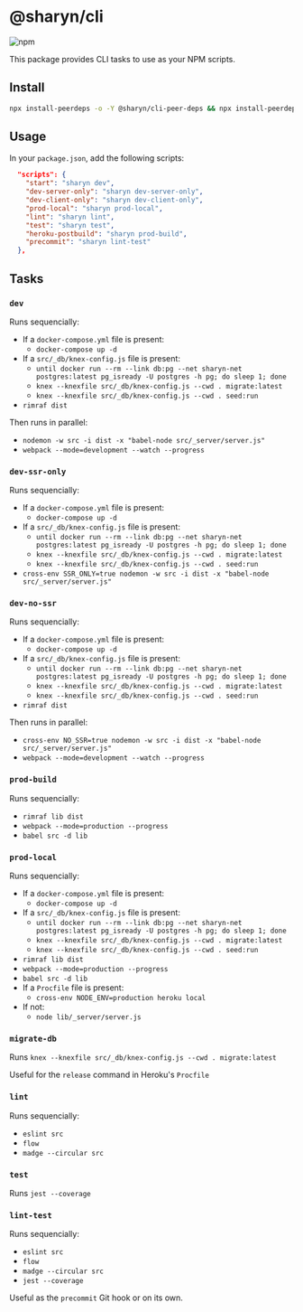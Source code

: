 # @sharyn/cli

![npm](https://img.shields.io/npm/v/@sharyn/cli.svg)

This package provides CLI tasks to use as your NPM scripts.

## Install

```bash
npx install-peerdeps -o -Y @sharyn/cli-peer-deps && npx install-peerdeps -o -Y -d @sharyn/cli-peer-devdeps && yarn add --dev @sharyn/cli
```

## Usage

In your `package.json`, add the following scripts:

```json
  "scripts": {
    "start": "sharyn dev",
    "dev-server-only": "sharyn dev-server-only",
    "dev-client-only": "sharyn dev-client-only",
    "prod-local": "sharyn prod-local",
    "lint": "sharyn lint",
    "test": "sharyn test",
    "heroku-postbuild": "sharyn prod-build",
    "precommit": "sharyn lint-test"
  },
```

## Tasks

### `dev`

Runs sequencially:

- If a `docker-compose.yml` file is present:
  - `docker-compose up -d`
- If a `src/_db/knex-config.js` file is present:
  - `until docker run --rm --link db:pg --net sharyn-net postgres:latest pg_isready -U postgres -h pg; do sleep 1; done`
  - `knex --knexfile src/_db/knex-config.js --cwd . migrate:latest`
  - `knex --knexfile src/_db/knex-config.js --cwd . seed:run`
- `rimraf dist`

Then runs in parallel:

- `nodemon -w src -i dist -x "babel-node src/_server/server.js"`
- `webpack --mode=development --watch --progress`

### `dev-ssr-only`

Runs sequencially:

- If a `docker-compose.yml` file is present:
  - `docker-compose up -d`
- If a `src/_db/knex-config.js` file is present:
  - `until docker run --rm --link db:pg --net sharyn-net postgres:latest pg_isready -U postgres -h pg; do sleep 1; done`
  - `knex --knexfile src/_db/knex-config.js --cwd . migrate:latest`
  - `knex --knexfile src/_db/knex-config.js --cwd . seed:run`
- `cross-env SSR_ONLY=true nodemon -w src -i dist -x "babel-node src/_server/server.js"`

### `dev-no-ssr`

Runs sequencially:

- If a `docker-compose.yml` file is present:
  - `docker-compose up -d`
- If a `src/_db/knex-config.js` file is present:
  - `until docker run --rm --link db:pg --net sharyn-net postgres:latest pg_isready -U postgres -h pg; do sleep 1; done`
  - `knex --knexfile src/_db/knex-config.js --cwd . migrate:latest`
  - `knex --knexfile src/_db/knex-config.js --cwd . seed:run`
- `rimraf dist`

Then runs in parallel:

- `cross-env NO_SSR=true nodemon -w src -i dist -x "babel-node src/_server/server.js"`
- `webpack --mode=development --watch --progress`

### `prod-build`

Runs sequencially:

- `rimraf lib dist`
- `webpack --mode=production --progress`
- `babel src -d lib`

### `prod-local`

Runs sequencially:

- If a `docker-compose.yml` file is present:
  - `docker-compose up -d`
- If a `src/_db/knex-config.js` file is present:
  - `until docker run --rm --link db:pg --net sharyn-net postgres:latest pg_isready -U postgres -h pg; do sleep 1; done`
  - `knex --knexfile src/_db/knex-config.js --cwd . migrate:latest`
  - `knex --knexfile src/_db/knex-config.js --cwd . seed:run`
- `rimraf lib dist`
- `webpack --mode=production --progress`
- `babel src -d lib`
- If a `Procfile` file is present:
  - `cross-env NODE_ENV=production heroku local`
- If not:
  - `node lib/_server/server.js`

### `migrate-db`

Runs `knex --knexfile src/_db/knex-config.js --cwd . migrate:latest`

Useful for the `release` command in Heroku's `Procfile`

### `lint`

Runs sequencially:

- `eslint src`
- `flow`
- `madge --circular src`

### `test`

Runs `jest --coverage`

### `lint-test`

Runs sequencially:

- `eslint src`
- `flow`
- `madge --circular src`
- `jest --coverage`

Useful as the `precommit` Git hook or on its own.
